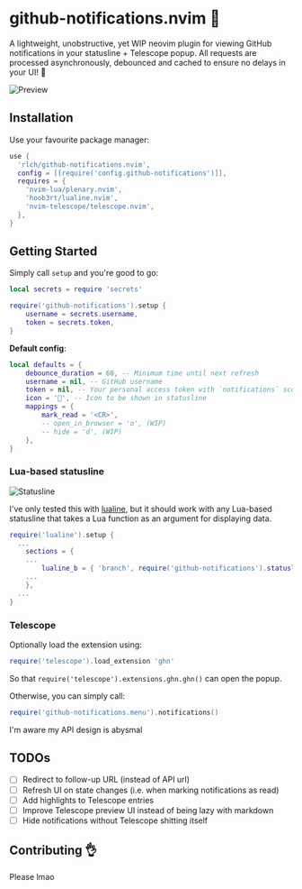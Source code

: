 # github-notifications.nvim :bell:

A lightweight, unobstructive, yet WIP neovim plugin for viewing GitHub notifications in your statusline + Telescope popup.
All requests are processed asynchronously, debounced and cached to ensure no delays in your UI! :rocket:

![Preview](https://imgur.com/F6CzZ8O.png)

## Installation

Use your favourite package manager:

```lua
use {
  'rlch/github-notifications.nvim',
  config = [[require('config.github-notifications')]],
  requires = {
    'nvim-lua/plenary.nvim',
    'hoob3rt/lualine.nvim',
    'nvim-telescope/telescope.nvim',
  },
}
```

## Getting Started

Simply call `setup` and you're good to go:

```lua
local secrets = require 'secrets'

require('github-notifications').setup {
	username = secrets.username,
	token = secrets.token,
}
```

**Default config**:

```lua
local defaults = {
	debounce_duration = 60, -- Minimum time until next refresh
	username = nil, -- GitHub username
	token = nil, -- Your personal access token with `notifications` scope
	icon = '', -- Icon to be shown in statusline
	mappings = {
		mark_read = '<CR>',
		-- open_in_browser = 'o', (WIP)
		-- hide = 'd', (WIP)
	},
}
```

### Lua-based statusline 

![Statusline](https://imgur.com/4JAnmvE.png)

I've only tested this with [lualine](https://github.com/hoob3rt/lualine.nvim), but it should work with any Lua-based statusline that takes a Lua function as an argument for displaying data.

```lua
require('lualine').setup {
  ...
	sections = {
    ...
		lualine_b = { 'branch', require('github-notifications').statusline_notification_count },
    ...
	},
  ...
}
```

### Telescope

Optionally load the extension using:

```lua
require('telescope').load_extension 'ghn'
```

So that `require('telescope').extensions.ghn.ghn()` can open the popup.

Otherwise, you can simply call:

```lua
require('github-notifications.menu').notifications()
```

I'm aware my API design is abysmal

## TODOs

- [ ] Redirect to follow-up URL (instead of API url)
- [ ] Refresh UI on state changes (i.e. when marking notifications as read)
- [ ] Add highlights to Telescope entries
- [ ] Improve Telescope preview UI instead of being lazy with markdown
- [ ] Hide notifications without Telescope shitting itself

## Contributing :ok_hand:

Please lmao
